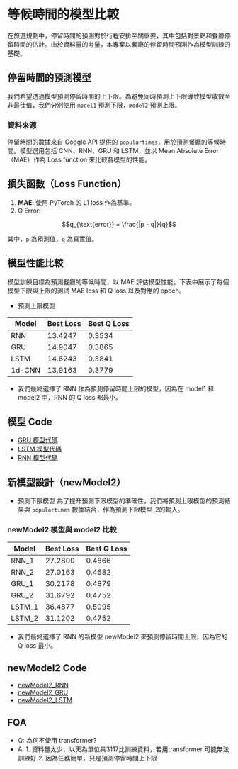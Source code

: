 # 等候時間的模型比較

在旅遊規劃中，停留時間的預測對於行程安排至關重要，其中包括對景點和餐廳停留時間的估計。由於資料量的考量，本專案以餐廳的停留時間預測作為模型訓練的基礎。

## 停留時間的預測模型
我們希望透過模型預測停留時間的上下限。為避免同時預測上下限導致模型收斂至非最佳值，我們分別使用 `model1` 預測下限，`model2` 預測上限。

### 資料來源
停留時間的數據來自 Google API 提供的 `populartimes`，用於預測餐廳的等候時間。模型選用包括 CNN、RNN、GRU 和 LSTM，並以 Mean Absolute Error（MAE）作為 Loss function 來比較各模型的性能。

## 損失函數（Loss Function）
1. **MAE**: 使用 PyTorch 的 L1 loss 作為基準。
1. Q Error:
```math
q_{\text{error}} = \frac{|p - q|}{q}
```
其中，`p` 為預測值，`q` 為真實值。

## 模型性能比較

模型訓練目標為預測餐廳的等候時間，以 MAE 評估模型性能。下表中展示了每個模型下限與上限的測試 MAE loss 和 Q loss 以及對應的 epoch。
* 預測上限模型


| **Model** | **Best Loss** | **Best Q Loss** |
|-----------|---------------|-----------------|
| RNN       | 13.4247       | 0.3534          |
| GRU       | 14.9047       | 0.3865          |
| LSTM      | 14.6243       | 0.3841          |
| 1d-CNN    | 13.9163       | 0.3779          |

* 我們最終選擇了 RNN 作為預測停留時間上限的模型，因為在 model1 和 model2 中，RNN 的 Q loss 都最小。
## 模型 Code

- [GRU 模型代碼](https://colab.research.google.com/drive/1EdBMtwskH62YuKUllwOkzP5mXTN1yZBe?usp=sharing)
- [LSTM 模型代碼](https://colab.research.google.com/drive/1sALbzUHX_04mqT4WX4AHy13H21vctoh0?usp=sharing)
- [RNN 模型代碼](https://colab.research.google.com/drive/1ntiwLf7wpDGFm7hlah1YTZtEV0hzrvTA?usp=sharing)

## 新模型設計（newModel2）
* 預測下限模型
為了提升預測下限模型的準確性，我們將預測上限模型的預測結果與 `populartimes` 數據結合，作為預測下限模型_2的輸入。

### newModel2 模型與 model2 比較

| **Model** | **Best Loss** | **Best Q Loss** |
|-----------|---------------|-----------------|
| RNN_1     | 27.2800       | 0.4866          |
| RNN_2     | 27.0163       | 0.4682          |
| GRU_1     | 30.2178       | 0.4879          |
| GRU_2     | 31.6792       | 0.4752          |
| LSTM_1    | 36.4877       | 0.5095          |
| LSTM_2    | 31.1202       | 0.4752          |





* 我們最終選擇了 RNN 的新模型 newModel2 來預測停留時間上限，因為它的 Q loss 最小。
## newModel2 Code

- [newModel2_RNN](https://colab.research.google.com/drive/1A41-HbKuhHhpkzfwtj6Aquuf_CHa10bC?usp=sharing)
- [newModel2_GRU](https://colab.research.google.com/drive/1mMaPH6UVIoYmOsAe5Kx2lawdCpHZ_ADT?usp=sharing)
- [newModel2_LSTM](https://colab.research.google.com/drive/1oFqsdrmMJPP93IabW7WCTEwBIro_0LZj?usp=sharing)

## FQA
* Q: 為何不使用 transformer?
* A: 1. 資料量太少，以天為單位共3117比訓練資料，若用transformer 可能無法訓練好 2. 因為任務簡單，只是預測停留時間上下限
